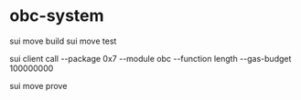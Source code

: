 # obc-system

sui move build
sui move test

sui client call --package 0x7 --module obc --function length --gas-budget 100000000


sui move prove
